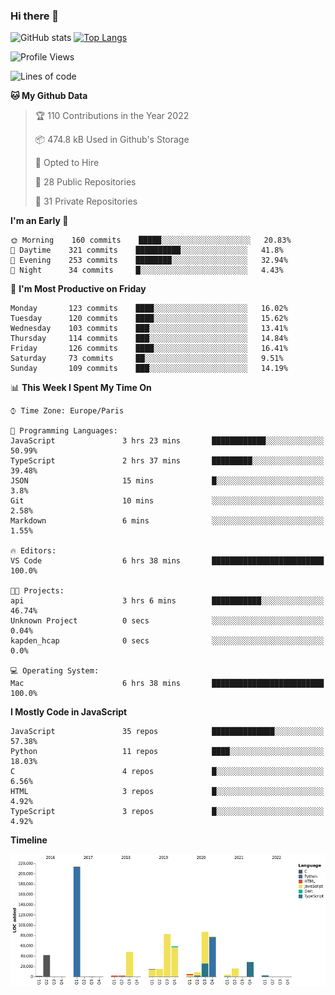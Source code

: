 ### Hi there 👋


![GitHub stats](https://github-readme-stats.vercel.app/api?username=eastkap&theme=dark&show_icons=true&count_private=true)
[![Top Langs](https://github-readme-stats.vercel.app/api/top-langs/?username=eastkap&layout=compact)](https://github.com/anuraghazra/github-readme-stats)



<!--START_SECTION:waka-->
![Profile Views](http://img.shields.io/badge/Profile%20Views-0-blue)

![Lines of code](https://img.shields.io/badge/From%20Hello%20World%20I%27ve%20Written-712493%20lines%20of%20code-blue)

**🐱 My Github Data** 

> 🏆 110 Contributions in the Year 2022
 > 
> 📦 474.8 kB Used in Github's Storage 
 > 
> 💼 Opted to Hire
 > 
> 📜 28 Public Repositories 
 > 
> 🔑 31 Private Repositories  
 > 
**I'm an Early 🐤** 

```text
🌞 Morning    160 commits    █████░░░░░░░░░░░░░░░░░░░░   20.83% 
🌆 Daytime    321 commits    ██████████░░░░░░░░░░░░░░░   41.8% 
🌃 Evening    253 commits    ████████░░░░░░░░░░░░░░░░░   32.94% 
🌙 Night      34 commits     █░░░░░░░░░░░░░░░░░░░░░░░░   4.43%

```
📅 **I'm Most Productive on Friday** 

```text
Monday       123 commits    ████░░░░░░░░░░░░░░░░░░░░░   16.02% 
Tuesday      120 commits    ████░░░░░░░░░░░░░░░░░░░░░   15.62% 
Wednesday    103 commits    ███░░░░░░░░░░░░░░░░░░░░░░   13.41% 
Thursday     114 commits    ███░░░░░░░░░░░░░░░░░░░░░░   14.84% 
Friday       126 commits    ████░░░░░░░░░░░░░░░░░░░░░   16.41% 
Saturday     73 commits     ██░░░░░░░░░░░░░░░░░░░░░░░   9.51% 
Sunday       109 commits    ███░░░░░░░░░░░░░░░░░░░░░░   14.19%

```


📊 **This Week I Spent My Time On** 

```text
⌚︎ Time Zone: Europe/Paris

💬 Programming Languages: 
JavaScript               3 hrs 23 mins       ████████████░░░░░░░░░░░░░   50.99% 
TypeScript               2 hrs 37 mins       █████████░░░░░░░░░░░░░░░░   39.48% 
JSON                     15 mins             █░░░░░░░░░░░░░░░░░░░░░░░░   3.8% 
Git                      10 mins             ░░░░░░░░░░░░░░░░░░░░░░░░░   2.58% 
Markdown                 6 mins              ░░░░░░░░░░░░░░░░░░░░░░░░░   1.55%

🔥 Editors: 
VS Code                  6 hrs 38 mins       █████████████████████████   100.0%

🐱‍💻 Projects: 
api                      3 hrs 6 mins        ███████████░░░░░░░░░░░░░░   46.74% 
Unknown Project          0 secs              ░░░░░░░░░░░░░░░░░░░░░░░░░   0.04% 
kapden_hcap              0 secs              ░░░░░░░░░░░░░░░░░░░░░░░░░   0.0%

💻 Operating System: 
Mac                      6 hrs 38 mins       █████████████████████████   100.0%

```

**I Mostly Code in JavaScript** 

```text
JavaScript               35 repos            ██████████████░░░░░░░░░░░   57.38% 
Python                   11 repos            ████░░░░░░░░░░░░░░░░░░░░░   18.03% 
C                        4 repos             █░░░░░░░░░░░░░░░░░░░░░░░░   6.56% 
HTML                     3 repos             █░░░░░░░░░░░░░░░░░░░░░░░░   4.92% 
TypeScript               3 repos             █░░░░░░░░░░░░░░░░░░░░░░░░   4.92%

```


**Timeline**

![Chart not found](https://raw.githubusercontent.com/Eastkap/Eastkap/main/charts/bar_graph.png) 


<!--END_SECTION:waka-->

<!--
**Eastkap/eastkap** is a ✨ _special_ ✨ repository because its `README.md` (this file) appears on your GitHub profile.

Here are some ideas to get you started:

- 🔭 I’m currently working on ...
- 🌱 I’m currently learning ...
- 👯 I’m looking to collaborate on ...
- 🤔 I’m looking for help with ...
- 💬 Ask me about ...
- 📫 How to reach me: ...
- 😄 Pronouns: ...
- ⚡ Fun fact: ...
-->

